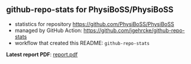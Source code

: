 ## github-repo-stats for PhysiBoSS/PhysiBoSS

- statistics for repository https://github.com/PhysiBoSS/PhysiBoSS
- managed by GitHub Action: https://github.com/jgehrcke/github-repo-stats
- workflow that created this README: `github-repo-stats`

**Latest report PDF**: [report.pdf](https://github.com/PhysiBoSS/PhysiBoSS/raw/github-repo-stats/PhysiBoSS/PhysiBoSS/latest-report/report.pdf)

